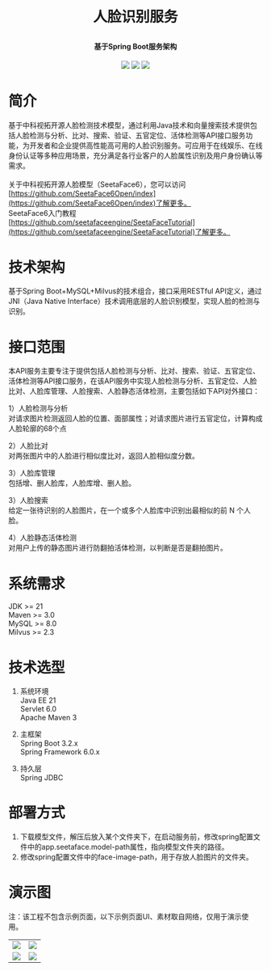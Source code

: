 <h1 align="center" style="margin: 30px 0 30px; font-weight: bold;">人脸识别服务</h1>
<h4 align="center">基于Spring Boot服务架构</h4>
<p align="center">
  <a href="https://gitee.com/qjx378/face-service/stargazers"><img src="https://gitee.com/qjx378/face-service/badge/star.svg?theme=dark"></a>
  <a href="https://gitee.com/qjx378/face-service"><img src="https://img.shields.io/badge/FaceService-v0.0.1-brightgreen.svg"></a>
  <a href="https://gitee.com/qjx378/face-service/blob/master/LICENSE"><img src="https://img.shields.io/github/license/mashape/apistatus.svg"></a>
</p>

# **简介**
基于中科视拓开源人脸检测技术模型，通过利用Java技术和向量搜索技术提供包括人脸检测与分析、比对、搜索、验证、五官定位、活体检测等API接口服务功能，为开发者和企业提供高性能高可用的人脸识别服务。可应用于在线娱乐、在线身份认证等多种应用场景，充分满足各行业客户的人脸属性识别及用户身份确认等需求。
<br><br>
关于中科视拓开源人脸模型（SeetaFace6），您可以访问[https://github.com/SeetaFace6Open/index](https://github.com/SeetaFace6Open/index)了解更多。
<br>
SeetaFace6入门教程[https://github.com/seetafaceengine/SeetaFaceTutorial](https://github.com/seetafaceengine/SeetaFaceTutorial)了解更多。
# **技术架构**
基于Spring Boot+MySQL+Milvus的技术组合，接口采用RESTful API定义，通过JNI（Java Native Interface）技术调用底层的人脸识别模型，实现人脸的检测与识别。

# **接口范围**
本API服务主要专注于提供包括人脸检测与分析、比对、搜索、验证、五官定位、活体检测等API接口服务，在该API服务中实现人脸检测与分析、五官定位、人脸比对、人脸库管理、人脸搜索、人脸静态活体检测，主要包括如下API对外接口：

1）人脸检测与分析<br>
对请求图片检测返回人脸的位置、面部属性；对请求图片进行五官定位，计算构成人脸轮廓的68个点

2）人脸比对<br>
对两张图片中的人脸进行相似度比对，返回人脸相似度分数。

3）人脸库管理<br>
包括增、删人脸库，人脸库增、删人脸。

3）人脸搜索<br>
给定一张待识别的人脸图片，在一个或多个人脸库中识别出最相似的前 N 个人脸。

4）人脸静态活体检测<br>
对用户上传的静态图片进行防翻拍活体检测，以判断是否是翻拍图片。

# **系统需求**
JDK >= 21 <br>
Maven >= 3.0 <br>
MySQL >= 8.0 <br>
Milvus >= 2.3

# **技术选型**
1. 系统环境 <br>
Java EE 21 <br>
Servlet 6.0 <br>
Apache Maven 3

2. 主框架 <br>
Spring Boot 3.2.x <br>
Spring Framework 6.0.x <br>

3. 持久层 <br>
Spring JDBC

# **部署方式**
1. 下载模型文件，解压后放入某个文件夹下，在启动服务前，修改spring配置文件中的app.seetaface.model-path属性，指向模型文件夹的路径。
2. 修改spring配置文件中的face-image-path，用于存放人脸图片的文件夹。

# **演示图**
注：该工程不包含示例页面，以下示例页面UI、素材取自网络，仅用于演示使用。
<table>
    <tr>
        <td><img src="https://res.file.izerofx.com/face-service/1.png"/></td>
        <td><img src="https://res.file.izerofx.com/face-service/2.png"/></td>
    </tr>
    <tr>
        <td><img src="https://res.file.izerofx.com/face-service/3.png"/></td>
        <td><img src="https://res.file.izerofx.com/face-service/4.png"/></td>
    </tr>
</table>
